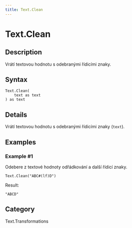 ```yaml
---
title: Text.Clean
---
```


# Text.Clean


## Description

Vrátí textovou hodnotu s odebranými řídicími znaky.


## Syntax

```powerquery
Text.Clean(
    text as text
) as text
```


## Details

Vrátí textovou hodnotu s odebranými řídicími znaky (<code>text</code>).


## Examples

### Example #1 
Odebere z textové hodnoty odřádkování a další řídicí znaky.
```powerquery
Text.Clean("ABC#(lf)D")
```

Result: 
```powerquery
"ABCD"
```




## Category
Text.Transformations
